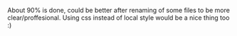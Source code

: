 About 90% is done, could be better after renaming of some files to be more clear/proffesional.
Using css instead of local style would be a nice thing too :)
